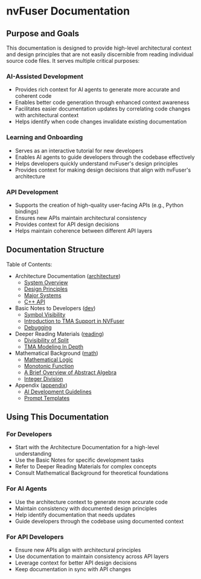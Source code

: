 <!--
 * SPDX-FileCopyrightText: Copyright (c) 2023-present NVIDIA CORPORATION & AFFILIATES.
 * All rights reserved.
 * SPDX-License-Identifier: BSD-3-Clause
-->

# nvFuser Documentation

## Purpose and Goals

This documentation is designed to provide high-level architectural context and design principles that are not easily discernible from reading individual source code files. It serves multiple critical purposes:

### AI-Assisted Development
- Provides rich context for AI agents to generate more accurate and coherent code
- Enables better code generation through enhanced context awareness
- Facilitates easier documentation updates by correlating code changes with architectural context
- Helps identify when code changes invalidate existing documentation

### Learning and Onboarding
- Serves as an interactive tutorial for new developers
- Enables AI agents to guide developers through the codebase effectively
- Helps developers quickly understand nvFuser's design principles
- Provides context for making design decisions that align with nvFuser's architecture

### API Development
- Supports the creation of high-quality user-facing APIs (e.g., Python bindings)
- Ensures new APIs maintain architectural consistency
- Provides context for API design decisions
- Helps maintain coherence between different API layers

## Documentation Structure

Table of Contents:

- Architecture Documentation ([architecture](architecture/))
  - [System Overview](architecture/system-overview.md)
  - [Design Principles](architecture/design-principles.md)
  - [Major Systems](architecture/fusion-system.md)
  - [C++ API](architecture/api-overview.md)
- Basic Notes to Developers ([dev](dev/))
  - [Symbol Visibility](dev/visibility.md)
  - [Introduction to TMA Support in NVFuser](dev/tma.md)
  - [Debugging](dev/debug.md)
- Deeper Reading Materials ([reading](reading/))
  - [Divisibility of Split](reading/divisibility-of-split.md)
  - [TMA Modeling In Depth](reading/tma-modeling-in-depth.md)
- Mathematical Background ([math](math/))
  - [Mathematical Logic](math/logic.md)
  - [Monotonic Function](math/monotonic-function.md)
  - [A Brief Overview of Abstract Algebra](math/abstract-algebra.md)
  - [Integer Division](math/integer-division.md)
- Appendix ([appendix](appendix/))
  - [AI Development Guidelines](appendix/ai-guidelines.md)
  - [Prompt Templates](appendix/standard-prompt-template.md)

## Using This Documentation

### For Developers
- Start with the Architecture Documentation for a high-level understanding
- Use the Basic Notes for specific development tasks
- Refer to Deeper Reading Materials for complex concepts
- Consult Mathematical Background for theoretical foundations

### For AI Agents
- Use the architecture context to generate more accurate code
- Maintain consistency with documented design principles
- Help identify documentation that needs updates
- Guide developers through the codebase using documented context

### For API Developers
- Ensure new APIs align with architectural principles
- Use documentation to maintain consistency across API layers
- Leverage context for better API design decisions
- Keep documentation in sync with API changes

